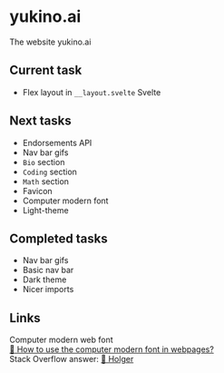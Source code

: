 # yukino.ai

The website yukino.ai

## Current task

- Flex layout in `__layout.svelte` Svelte

## Next tasks

- Endorsements API
- Nav bar gifs
- `Bio` section
- `Coding` section
- `Math` section
- Favicon
- Computer modern font
- Light-theme

## Completed tasks

- Nav bar gifs
- Basic nav bar
- Dark theme
- Nicer imports

## Links

Computer modern web font  
[👥 How to use the computer modern font in webpages?](https://stackoverflow.com/a/9286333)  
Stack Overflow answer: [👤
Holger](https://stackoverflow.com/users/659002/holger)
